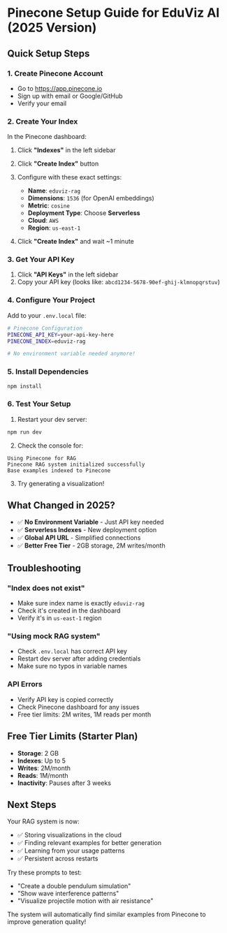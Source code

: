 # Pinecone Setup Guide for EduViz AI (2025 Version)

## Quick Setup Steps

### 1. Create Pinecone Account
- Go to https://app.pinecone.io
- Sign up with email or Google/GitHub
- Verify your email

### 2. Create Your Index

In the Pinecone dashboard:

1. Click **"Indexes"** in the left sidebar
2. Click **"Create Index"** button
3. Configure with these exact settings:
   - **Name**: `eduviz-rag`
   - **Dimensions**: `1536` (for OpenAI embeddings)
   - **Metric**: `cosine`
   - **Deployment Type**: Choose **Serverless**
   - **Cloud**: `AWS`
   - **Region**: `us-east-1`

4. Click **"Create Index"** and wait ~1 minute

### 3. Get Your API Key

1. Click **"API Keys"** in the left sidebar
2. Copy your API key (looks like: `abcd1234-5678-90ef-ghij-klmnopqrstuv`)

### 4. Configure Your Project

Add to your `.env.local` file:

```bash
# Pinecone Configuration
PINECONE_API_KEY=your-api-key-here
PINECONE_INDEX=eduviz-rag

# No environment variable needed anymore!
```

### 5. Install Dependencies

```bash
npm install
```

### 6. Test Your Setup

1. Restart your dev server:
```bash
npm run dev
```

2. Check the console for:
```
Using Pinecone for RAG
Pinecone RAG system initialized successfully
Base examples indexed to Pinecone
```

3. Try generating a visualization!

## What Changed in 2025?

- ✅ **No Environment Variable** - Just API key needed
- ✅ **Serverless Indexes** - New deployment option
- ✅ **Global API URL** - Simplified connections
- ✅ **Better Free Tier** - 2GB storage, 2M writes/month

## Troubleshooting

### "Index does not exist"
- Make sure index name is exactly `eduviz-rag`
- Check it's created in the dashboard
- Verify it's in `us-east-1` region

### "Using mock RAG system"
- Check `.env.local` has correct API key
- Restart dev server after adding credentials
- Make sure no typos in variable names

### API Errors
- Verify API key is copied correctly
- Check Pinecone dashboard for any issues
- Free tier limits: 2M writes, 1M reads per month

## Free Tier Limits (Starter Plan)
- **Storage**: 2 GB
- **Indexes**: Up to 5
- **Writes**: 2M/month
- **Reads**: 1M/month
- **Inactivity**: Pauses after 3 weeks

## Next Steps

Your RAG system is now:
- ✅ Storing visualizations in the cloud
- ✅ Finding relevant examples for better generation
- ✅ Learning from your usage patterns
- ✅ Persistent across restarts

Try these prompts to test:
- "Create a double pendulum simulation"
- "Show wave interference patterns"
- "Visualize projectile motion with air resistance"

The system will automatically find similar examples from Pinecone to improve generation quality!